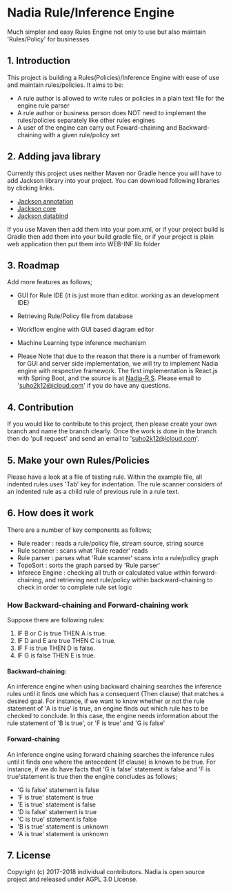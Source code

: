 
# **Nadia** Rule/Inference Engine
Much simpler and easy Rules Engine not only to use but also maintain 'Rules/Policy' for businesses

## 1. Introduction
This project is building a Rules(Policies)/Inference Engine with ease of use and maintain rules/policies. It aims to be:

* A rule author is allowed to write rules or policies in a plain text file for the engine rule parser
* A rule author or business person does NOT need to implement the rules/policies separately like other rules engines
* A user of the engine can carry out Foward-chaining and Backward-chaining with a given rule/policy set

## 2. Adding java library
Currently this project uses neither Maven nor Gradle hence you will have to add Jackson library into your project.
You can download following libraries by clicking links.

* [Jackson annotation](https://mvnrepository.com/artifact/com.fasterxml.jackson.core/jackson-annotations/2.9.0)
* [Jackson core](https://mvnrepository.com/artifact/com.fasterxml.jackson.core/jackson-core/2.9.0)
* [Jackson databind](https://mvnrepository.com/artifact/com.fasterxml.jackson.core/jackson-databind/2.9.0)

If you use Maven then add them into your pom.xml, or if your project build is Gradle then add them into your build.gradle file, or if your project is plain web application then put them into WEB-INF.lib folder

## 3. Roadmap
Add more features as follows;

* GUI for Rule IDE (it is just more than editor. working as an development IDE)
* Retrieving Rule/Policy file from database
* Workflow engine with GUI based diagram editor 
* Machine Learning type inference mechanism

* Please Note that due to the reason that there is a number of framework for GUI and server side implementation, we will try to implement Nadia engine with respective framework. The first implementation is React.js with Spring Boot, and the source is at [Nadia-R.S](https://github.com/DeanLee77/Nadia-R.S). Please email to 'suho2k12@icloud.com' if you do have any questions.

## 4. Contribution
If you would like to contribute to this project, then please create your own branch and name the branch clearly. Once the work is done in the branch then do 'pull request' and send an email to 'suho2k12@icloud.com'.

## 5. Make your own Rules/Policies
Please have a look at a file of testing rule. Within the example file, all indented rules uses 'Tab' key for indentation. The rule scanner considers of an indented rule as a child rule of previous rule in a rule text.

## 6. How does it work
There are a number of key components as follows;

* Rule reader     : reads a rule/policy file, stream source, string source
* Rule scanner    : scans what 'Rule reader' reads
* Rule parser     : parses what 'Rule scanner' scans into a rule/policy graph
* TopoSort        : sorts the graph parsed by 'Rule parser'
* Inferece Engine : checking all truth or calculated value within forward-chaining, and retrieving next rule/policy within backward-chaining to check in order to complete rule set logic

### How Backward-chaining and Forward-chaining work
Suppose there are following rules:


1. IF B or C is true THEN A is true.
2. IF D and E are true THEN C is true.
3. IF F is true THEN D is false.
4. IF G is false THEN E is true.

#### Backward-chaining:
An inference engine when using backward chaining searches the inference rules until it finds one which has a consequent (Then clause) that matches a desired goal. For instance, if we want to know whether or not the rule statement of 'A is true' is true, an engine finds out which rule has to be checked to conclude. In this case, the engine needs information about the rule statement of 'B is true', or 'F is true' and 'G is false'

#### Forward-chaining
An inference engine using forward chaining searches the inference rules until it finds one where the antecedent (If clause) is known to be true. For instance, if we do have facts that 'G is false' statement is false and 'F is true'statement is true then the engine concludes as follows;
* 'G is false' statement is false
* 'F is true' statement is true
* 'E is true' statement is false
* 'D is false' statement is true
* 'C is true' statement is false
* 'B is true' statement is unknown
* 'A is true' statement is unknown

## 7. License
Copyright (c) 2017-2018 individual contributors.
Nadia is open source project and released under AGPL 3.0 License.
